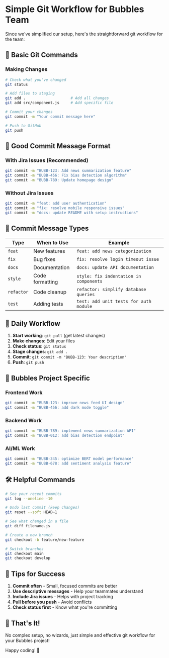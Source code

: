 # Simple Git Workflow for Bubbles Team

Since we've simplified our setup, here's the straightforward git workflow for the team:

## 🚀 Basic Git Commands

### Making Changes
```bash
# Check what you've changed
git status

# Add files to staging
git add .                    # Add all changes
git add src/component.js     # Add specific file

# Commit your changes
git commit -m "Your commit message here"

# Push to GitHub
git push
```

## 📝 Good Commit Message Format

### With Jira Issues (Recommended)
```bash
git commit -m "BUBB-123: Add news summarization feature"
git commit -m "BUBB-456: Fix bias detection algorithm"
git commit -m "BUBB-789: Update homepage design"
```

### Without Jira Issues
```bash
git commit -m "feat: add user authentication"
git commit -m "fix: resolve mobile responsive issues"
git commit -m "docs: update README with setup instructions"
```

## 🎯 Commit Message Types

| Type | When to Use | Example |
|------|-------------|---------|
| `feat` | New features | `feat: add news categorization` |
| `fix` | Bug fixes | `fix: resolve login timeout issue` |
| `docs` | Documentation | `docs: update API documentation` |
| `style` | Code formatting | `style: fix indentation in components` |
| `refactor` | Code cleanup | `refactor: simplify database queries` |
| `test` | Adding tests | `test: add unit tests for auth module` |

## 🔄 Daily Workflow

1. **Start working**: `git pull` (get latest changes)
2. **Make changes**: Edit your files
3. **Check status**: `git status`
4. **Stage changes**: `git add .`
5. **Commit**: `git commit -m "BUBB-123: Your description"`
6. **Push**: `git push`

## 🎈 Bubbles Project Specific

### Frontend Work
```bash
git commit -m "BUBB-123: improve news feed UI design"
git commit -m "BUBB-456: add dark mode toggle"
```

### Backend Work
```bash
git commit -m "BUBB-789: implement news summarization API"
git commit -m "BUBB-012: add bias detection endpoint"
```

### AI/ML Work
```bash
git commit -m "BUBB-345: optimize BERT model performance"
git commit -m "BUBB-678: add sentiment analysis feature"
```

## 🛠️ Helpful Commands

```bash
# See your recent commits
git log --oneline -10

# Undo last commit (keep changes)
git reset --soft HEAD~1

# See what changed in a file
git diff filename.js

# Create a new branch
git checkout -b feature/new-feature

# Switch branches
git checkout main
git checkout develop
```

## 🎯 Tips for Success

1. **Commit often** - Small, focused commits are better
2. **Use descriptive messages** - Help your teammates understand
3. **Include Jira issues** - Helps with project tracking
4. **Pull before you push** - Avoid conflicts
5. **Check status first** - Know what you're committing

## 🚀 That's It!

No complex setup, no wizards, just simple and effective git workflow for your Bubbles project!

Happy coding! 🎈
